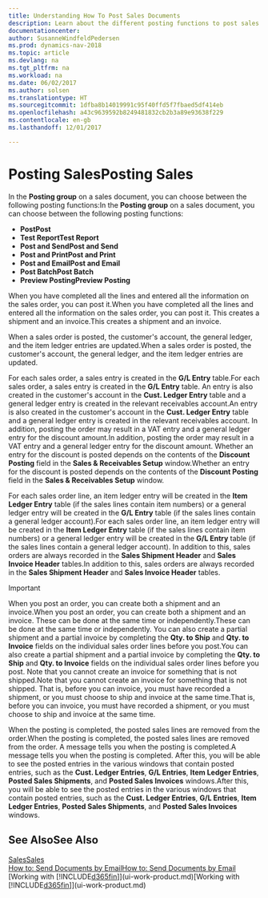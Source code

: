 ```yaml
---
title: Understanding How To Post Sales Documents
description: Learn about the different posting functions to post sales documents.
documentationcenter: 
author: SusanneWindfeldPedersen
ms.prod: dynamics-nav-2018
ms.topic: article
ms.devlang: na
ms.tgt_pltfrm: na
ms.workload: na
ms.date: 06/02/2017
ms.author: solsen
ms.translationtype: HT
ms.sourcegitcommit: 1dfba8b14019991c95f40ffd5f7fbaed5df414eb
ms.openlocfilehash: a43c9639592b8249481832cb2b3a89e93638f229
ms.contentlocale: en-gb
ms.lasthandoff: 12/01/2017

---
```

# <a name="posting-sales"></a><span data-ttu-id="cb084-103">Posting Sales</span><span class="sxs-lookup"><span data-stu-id="cb084-103">Posting Sales</span></span>
<span data-ttu-id="cb084-104">In the **Posting group** on a sales document, you can choose between the following posting functions:</span><span class="sxs-lookup"><span data-stu-id="cb084-104">In the **Posting group** on a sales document, you can choose between the following posting functions:</span></span>

* <span data-ttu-id="cb084-105">**Post**</span><span class="sxs-lookup"><span data-stu-id="cb084-105">**Post**</span></span>
* <span data-ttu-id="cb084-106">**Test Report**</span><span class="sxs-lookup"><span data-stu-id="cb084-106">**Test Report**</span></span>
* <span data-ttu-id="cb084-107">**Post and Send**</span><span class="sxs-lookup"><span data-stu-id="cb084-107">**Post and Send**</span></span>
* <span data-ttu-id="cb084-108">**Post and Print**</span><span class="sxs-lookup"><span data-stu-id="cb084-108">**Post and Print**</span></span>
* <span data-ttu-id="cb084-109">**Post and Email**</span><span class="sxs-lookup"><span data-stu-id="cb084-109">**Post and Email**</span></span>
* <span data-ttu-id="cb084-110">**Post Batch**</span><span class="sxs-lookup"><span data-stu-id="cb084-110">**Post Batch**</span></span>
* <span data-ttu-id="cb084-111">**Preview Posting**</span><span class="sxs-lookup"><span data-stu-id="cb084-111">**Preview Posting**</span></span>

<span data-ttu-id="cb084-112">When you have completed all the lines and entered all the information on the sales order, you can post it.</span><span class="sxs-lookup"><span data-stu-id="cb084-112">When you have completed all the lines and entered all the information on the sales order, you can post it.</span></span> <span data-ttu-id="cb084-113">This creates a shipment and an invoice.</span><span class="sxs-lookup"><span data-stu-id="cb084-113">This creates a shipment and an invoice.</span></span>

<span data-ttu-id="cb084-114">When a sales order is posted, the customer's account, the general ledger, and the item ledger entries are updated.</span><span class="sxs-lookup"><span data-stu-id="cb084-114">When a sales order is posted, the customer's account, the general ledger, and the item ledger entries are updated.</span></span>

<span data-ttu-id="cb084-115">For each sales order, a sales entry is created in the **G/L Entry** table.</span><span class="sxs-lookup"><span data-stu-id="cb084-115">For each sales order, a sales entry is created in the **G/L Entry** table.</span></span> <span data-ttu-id="cb084-116">An entry is also created in the customer's account in the **Cust. Ledger Entry** table and a general ledger entry is created in the relevant receivables account.</span><span class="sxs-lookup"><span data-stu-id="cb084-116">An entry is also created in the customer's account in the **Cust. Ledger Entry** table and a general ledger entry is created in the relevant receivables account.</span></span> <span data-ttu-id="cb084-117">In addition, posting the order may result in a VAT entry and a general ledger entry for the discount amount.</span><span class="sxs-lookup"><span data-stu-id="cb084-117">In addition, posting the order may result in a VAT entry and a general ledger entry for the discount amount.</span></span> <span data-ttu-id="cb084-118">Whether an entry for the discount is posted depends on the contents of the **Discount Posting** field in the **Sales & Receivables Setup** window.</span><span class="sxs-lookup"><span data-stu-id="cb084-118">Whether an entry for the discount is posted depends on the contents of the **Discount Posting** field in the **Sales & Receivables Setup** window.</span></span>

<span data-ttu-id="cb084-119">For each sales order line, an item ledger entry will be created in the **Item Ledger Entry** table (if the sales lines contain item numbers) or a general ledger entry will be created in the **G/L Entry** table (if the sales lines contain a general ledger account).</span><span class="sxs-lookup"><span data-stu-id="cb084-119">For each sales order line, an item ledger entry will be created in the **Item Ledger Entry** table (if the sales lines contain item numbers) or a general ledger entry will be created in the **G/L Entry** table (if the sales lines contain a general ledger account).</span></span> <span data-ttu-id="cb084-120">In addition to this, sales orders are always recorded in the **Sales Shipment Header** and **Sales Invoice Header** tables.</span><span class="sxs-lookup"><span data-stu-id="cb084-120">In addition to this, sales orders are always recorded in the **Sales Shipment Header** and **Sales Invoice Header** tables.</span></span>

> [!IMPORTANT]  
>   <span data-ttu-id="cb084-121">When you post an order, you can create both a shipment and an invoice.</span><span class="sxs-lookup"><span data-stu-id="cb084-121">When you post an order, you can create both a shipment and an invoice.</span></span> <span data-ttu-id="cb084-122">These can be done at the same time or independently.</span><span class="sxs-lookup"><span data-stu-id="cb084-122">These can be done at the same time or independently.</span></span> <span data-ttu-id="cb084-123">You can also create a partial shipment and a partial invoice by completing the **Qty. to Ship** and **Qty. to Invoice** fields on the individual sales order lines before you post.</span><span class="sxs-lookup"><span data-stu-id="cb084-123">You can also create a partial shipment and a partial invoice by completing the **Qty. to Ship** and **Qty. to Invoice** fields on the individual sales order lines before you post.</span></span> <span data-ttu-id="cb084-124">Note that you cannot create an invoice for something that is not shipped.</span><span class="sxs-lookup"><span data-stu-id="cb084-124">Note that you cannot create an invoice for something that is not shipped.</span></span> <span data-ttu-id="cb084-125">That is, before you can invoice, you must have recorded a shipment, or you must choose to ship and invoice at the same time.</span><span class="sxs-lookup"><span data-stu-id="cb084-125">That is, before you can invoice, you must have recorded a shipment, or you must choose to ship and invoice at the same time.</span></span>

<span data-ttu-id="cb084-126">When the posting is completed, the posted sales lines are removed from the order.</span><span class="sxs-lookup"><span data-stu-id="cb084-126">When the posting is completed, the posted sales lines are removed from the order.</span></span> <span data-ttu-id="cb084-127">A message tells you when the posting is completed.</span><span class="sxs-lookup"><span data-stu-id="cb084-127">A message tells you when the posting is completed.</span></span> <span data-ttu-id="cb084-128">After this, you will be able to see the posted entries in the various windows that contain posted entries, such as the **Cust. Ledger Entries**, **G/L Entries**, **Item Ledger Entries**, **Posted Sales Shipments**, and **Posted Sales Invoices** windows.</span><span class="sxs-lookup"><span data-stu-id="cb084-128">After this, you will be able to see the posted entries in the various windows that contain posted entries, such as the **Cust. Ledger Entries**, **G/L Entries**, **Item Ledger Entries**, **Posted Sales Shipments**, and **Posted Sales Invoices** windows.</span></span>

## <a name="see-also"></a><span data-ttu-id="cb084-129">See Also</span><span class="sxs-lookup"><span data-stu-id="cb084-129">See Also</span></span>
[<span data-ttu-id="cb084-130">Sales</span><span class="sxs-lookup"><span data-stu-id="cb084-130">Sales</span></span>](sales-manage-sales.md)  
[<span data-ttu-id="cb084-131">How to: Send Documents by Email</span><span class="sxs-lookup"><span data-stu-id="cb084-131">How to: Send Documents by Email</span></span>](ui-how-send-documents-email.md)  
<span data-ttu-id="cb084-132">[Working with [!INCLUDE[d365fin](includes/d365fin_md.md)]](ui-work-product.md)</span><span class="sxs-lookup"><span data-stu-id="cb084-132">[Working with [!INCLUDE[d365fin](includes/d365fin_md.md)]](ui-work-product.md)</span></span>


